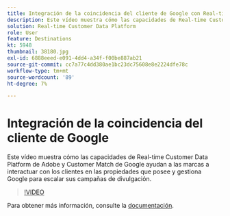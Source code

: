 ```yaml
---
title: Integración de la coincidencia del cliente de Google con Real-time Customer Data Platform de Adobe
description: Este vídeo muestra cómo las capacidades de Real-time Customer Data Platform de Adobe y Customer Match de Google ayudan a las marcas a interactuar con los clientes en las propiedades que posee y gestiona Google para escalar sus campañas de divulgación.
solution: Real-time Customer Data Platform
role: User
feature: Destinations
kt: 5948
thumbnail: 38180.jpg
exl-id: 6888eeed-e091-4dd4-a34f-f00be887ab21
source-git-commit: cc7a77c4dd380ae1bc23dc75608e8e2224dfe78c
workflow-type: tm+mt
source-wordcount: '89'
ht-degree: 7%

---
```


# Integración de la coincidencia del cliente de Google

Este vídeo muestra cómo las capacidades de Real-time Customer Data Platform de Adobe y Customer Match de Google ayudan a las marcas a interactuar con los clientes en las propiedades que posee y gestiona Google para escalar sus campañas de divulgación.

>[!VIDEO](https://video.tv.adobe.com/v/38180?quality=12&learn=on)

Para obtener más información, consulte la [documentación](https://experienceleague.adobe.com/docs/experience-platform/destinations/catalog/advertising/google-customer-match.html).

